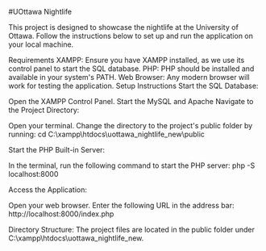 #UOttawa Nightlife

This project is designed to showcase the nightlife at the University of Ottawa. Follow the instructions below to set up and run the application on your local machine.

Requirements
XAMPP: Ensure you have XAMPP installed, as we use its control panel to start the SQL database.
PHP: PHP should be installed and available in your system's PATH.
Web Browser: Any modern browser will work for testing the application.
Setup Instructions
Start the SQL Database:

Open the XAMPP Control Panel.
Start the MySQL and Apache
Navigate to the Project Directory:

Open your terminal.
Change the directory to the project's public folder by running:
cd C:\xampp\htdocs\uottawa_nightlife_new\public

Start the PHP Built-in Server:

In the terminal, run the following command to start the PHP server:
php -S localhost:8000

Access the Application:

Open your web browser.
Enter the following URL in the address bar:
http://localhost:8000/index.php


Directory Structure: The project files are located in the public folder under C:\xampp\htdocs\uottawa_nightlife_new\.

